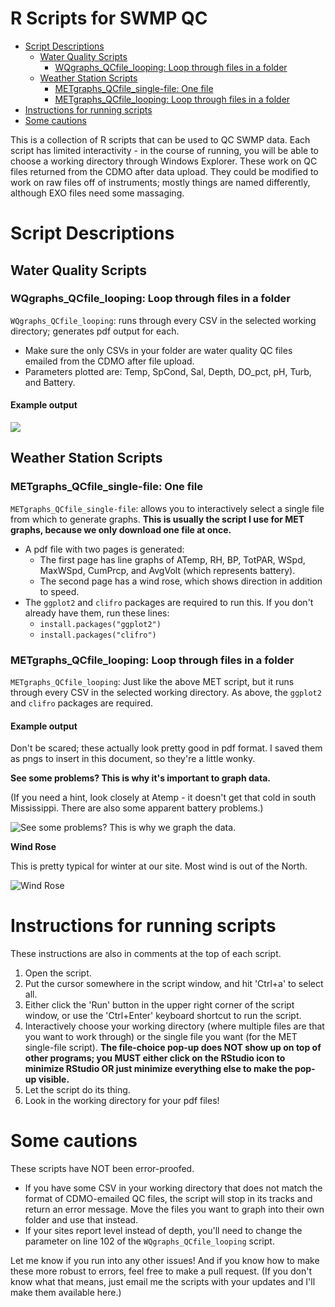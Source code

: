 R Scripts for SWMP QC
================

-   [Script Descriptions](#script-descriptions)
    -   [Water Quality Scripts](#water-quality-scripts)
        -   [WQgraphs\_QCfile\_looping: Loop through files in a folder](#wqgraphs_qcfile_looping-loop-through-files-in-a-folder)
    -   [Weather Station Scripts](#weather-station-scripts)
        -   [METgraphs\_QCfile\_single-file: One file](#metgraphs_qcfile_single-file-one-file)
        -   [METgraphs\_QCfile\_looping: Loop through files in a folder](#metgraphs_qcfile_looping-loop-through-files-in-a-folder)
-   [Instructions for running scripts](#instructions-for-running-scripts)
-   [Some cautions](#some-cautions)

This is a collection of R scripts that can be used to QC SWMP data. Each script has limited interactivity - in the course of running, you will be able to choose a working directory through Windows Explorer. These work on QC files returned from the CDMO after data upload. They could be modified to work on raw files off of instruments; mostly things are named differently, although EXO files need some massaging.

Script Descriptions
===================

Water Quality Scripts
---------------------

### WQgraphs\_QCfile\_looping: Loop through files in a folder

`WQgraphs_QCfile_looping`: runs through every CSV in the selected working directory; generates pdf output for each.

-   Make sure the only CSVs in your folder are water quality QC files emailed from the CDMO after file upload.
-   Parameters plotted are: Temp, SpCond, Sal, Depth, DO\_pct, pH, Turb, and Battery.

#### Example output

![](output/GNDPCWQ041618_QC.png)

Weather Station Scripts
-----------------------

### METgraphs\_QCfile\_single-file: One file

`METgraphs_QCfile_single-file`: allows you to interactively select a single file from which to generate graphs. **This is usually the script I use for MET graphs, because we only download one file at once.**

-   A pdf file with two pages is generated:
    -   The first page has line graphs of ATemp, RH, BP, TotPAR, WSpd, MaxWSpd, CumPrcp, and AvgVolt (which represents battery).
    -   The second page has a wind rose, which shows direction in addition to speed.
-   The `ggplot2` and `clifro` packages are required to run this. If you don't already have them, run these lines:
    -   `install.packages("ggplot2")`
    -   `install.packages("clifro")`

### METgraphs\_QCfile\_looping: Loop through files in a folder

`METgraphs_QCfile_looping`: Just like the above MET script, but it runs through every CSV in the selected working directory. As above, the `ggplot2` and `clifro` packages are required.

#### Example output

Don't be scared; these actually look pretty good in pdf format. I saved them as pngs to insert in this document, so they're a little wonky.

**See some problems? This is why it's important to graph data.**

(If you need a hint, look closely at Atemp - it doesn't get that cold in south Mississippi. There are also some apparent battery problems.)

![See some problems? This is why we graph the data.](output/gndcrmet110717_QC1.png)

**Wind Rose**

This is pretty typical for winter at our site. Most wind is out of the North.

![Wind Rose](output/gndcrmet110717_QC2.png)

Instructions for running scripts
================================

These instructions are also in comments at the top of each script.

1.  Open the script.
2.  Put the cursor somewhere in the script window, and hit 'Ctrl+a' to select all.
3.  Either click the 'Run' button in the upper right corner of the script window, or use the 'Ctrl+Enter' keyboard shortcut to run the script.
4.  Interactively choose your working directory (where multiple files are that you want to work through) or the single file you want (for the MET single-file script). **The file-choice pop-up does NOT show up on top of other programs; you MUST either click on the RStudio icon to minimize RStudio OR just minimize everything else to make the pop-up visible.**
5.  Let the script do its thing.
6.  Look in the working directory for your pdf files!

Some cautions
=============

These scripts have NOT been error-proofed.

-   If you have some CSV in your working directory that does not match the format of CDMO-emailed QC files, the script will stop in its tracks and return an error message. Move the files you want to graph into their own folder and use that instead.
-   If your sites report level instead of depth, you'll need to change the parameter on line 102 of the `WQgraphs_QCfile_looping` script.

Let me know if you run into any other issues! And if you know how to make these more robust to errors, feel free to make a pull request. (If you don't know what that means, just email me the scripts with your updates and I'll make them available here.)
